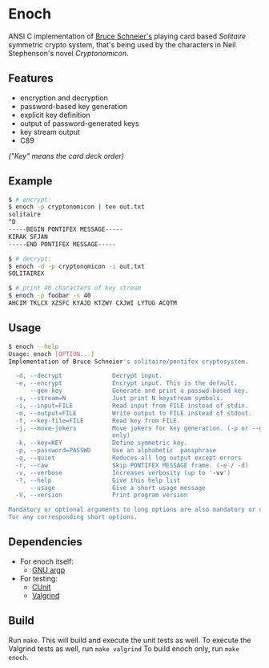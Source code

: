 # Enoch

ANSI C implementation of
[Bruce Schneier's](https://www.schneier.com/academic/solitaire/)
playing card based *Solitaire* symmetric crypto system, that's
being used by the characters in Neil Stephenson's novel
*Cryptonomicon*.

## Features

* encryption and decryption
* password-based key generation
* explicit key definition
* output of password-generated keys
* key stream output
* C89

*("Key" means the card deck order)*

## Example

```bash
$ # encrypt:
$ enoch -p cryptonomicon | tee out.txt
solitaire
^D
-----BEGIN PONTIFEX MESSAGE-----
KIRAK SFJAN 
-----END PONTIFEX MESSAGE-----

$ # decrypt:
$ enoch -d -p cryptonomicon -i out.txt
SOLITAIREX

$ # print 40 characters of key stream
$ enoch -p foobar -s 40
AHCIM TKLCX XZSFC KYAJD KTZWY CXJWI LYTUG ACQTM

```

## Usage

```bash
$ enoch --help
Usage: enoch [OPTION...] 
Implementation of Bruce Schneier's solitaire/pontifex cryptosystem.

  -d, --decrypt              Decrypt input.
  -e, --encrypt              Encrypt input. This is the default.
      --gen-key              Generate and print a passwd-based key.
  -s, --stream=N             Just print N keystream symbols.
  -i, --input=FILE           Read input from FILE instead of stdin.
  -o, --output=FILE          Write output to FILE instead of stdout.
  -f, --key-file=FILE        Read key from FILE.
  -j, --move-jokers          Move jokers for key generation. (-p or --gen-key
                             only)
  -k, --key=KEY              Define symmetric key.
  -p, --password=PASSWD      Use an alphabetic  passphrase
  -q, --quiet                Reduces all log output except errors
  -r, --raw                  Skip PONTIFEX MESSAGE frame. (-e / -d)
  -v, --verbose              Increases verbosity (up to '-vv')
  -?, --help                 Give this help list
      --usage                Give a short usage message
  -V, --version              Print program version

Mandatory or optional arguments to long options are also mandatory or optional
for any corresponding short options.
```


## Dependencies

* For enoch itself:
    * [GNU argp](https://www.gnu.org/software/libc/manual/html_node/Argp.html)
* For testing:
    * [CUnit](http://cunit.sourceforge.net)
    * [Valgrind](https://valgrind.org)

## Build

Run `make`. This will build and execute the unit tests as well.
To execute the Valgrind tests as well, run `make valgrind`
To build enoch only, run `make enoch`.

